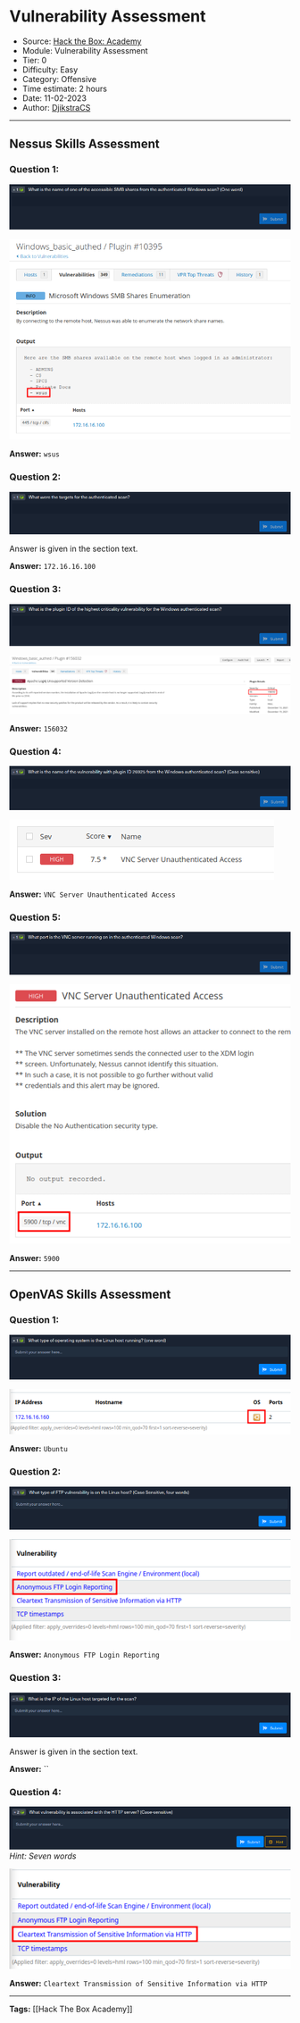# Vulnerability Assessment
* Source: [Hack the Box: Academy](https://academy.hackthebox.com/)
* Module: Vulnerability Assessment
* Tier: 0
* Difficulty: Easy
* Category: Offensive
* Time estimate: 2 hours
* Date: 11-02-2023
* Author: [DjikstraCS](https://github.com/DjikstraCS)

---
## Nessus Skills Assessment
### Question 1:
![](./attachments/Pasted%20image%2020230211100741.png)

![](./attachments/Pasted%20image%2020230211101415.png)

**Answer:** `wsus`

### Question 2:
![](./attachments/Pasted%20image%2020230211100800.png)

Answer is given in the section text.

**Answer:** `172.16.16.100`

### Question 3:
![](./attachments/Pasted%20image%2020230211100825.png)

![](./attachments/Pasted%20image%2020230211101612.png)

**Answer:** `156032`

### Question 4:
![](./attachments/Pasted%20image%2020230211100849.png)

![](./attachments/Pasted%20image%2020230211101757.png)

**Answer:** `VNC Server Unauthenticated Access`

### Question 5:
![](./attachments/Pasted%20image%2020230211100919.png)

![](./attachments/Pasted%20image%2020230211101840.png)

**Answer:** `5900`

---
## OpenVAS Skills Assessment
### Question 1:
![](./attachments/Pasted%20image%2020230211101019.png)

![](./attachments/Pasted%20image%2020230211112403.png)

**Answer:** `Ubuntu`

### Question 2:
![](./attachments/Pasted%20image%2020230211101048.png)

![](./attachments/Pasted%20image%2020230211112446.png)

**Answer:** `Anonymous FTP Login Reporting`

### Question 3:
![](./attachments/Pasted%20image%2020230211101055.png)

Answer is given in the section text.

**Answer:** ``

### Question 4:
![](./attachments/Pasted%20image%2020230211101103.png)
*Hint: Seven words*

![](./attachments/Pasted%20image%2020230211112611.png)

**Answer:** `Cleartext Transmission of Sensitive Information via HTTP`

---
**Tags:** [[Hack The Box Academy]]